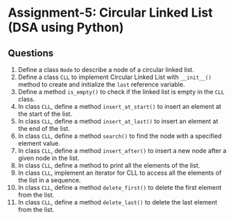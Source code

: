 # Assignment-5: Circular Linked List (DSA using Python)

## Questions

1. Define a class `Node` to describe a node of a circular linked list.
2. Define a class `CLL` to implement Circular Linked List with `__init__()` method to create and initialize the `last` reference variable.
3. Define a method `is_empty()` to check if the linked list is empty in the `CLL` class.
4. In class `CLL`, define a method `insert_at_start()` to insert an element at the start of the list.
5. In class `CLL`, define a method `insert_at_last()` to insert an element at the end of the list.
6. In class `CLL`, define a method `search()` to find the node with a specified element value.
7. In class `CLL`, define a method `insert_after()` to insert a new node after a given node in the list.
8. In class `CLL`, define a method to print all the elements of the list.
9. In class `CLL`, implement an iterator for CLL to access all the elements of the list in a sequence.
10. In class `CLL`, define a method `delete_first()` to delete the first element from the list.
11. In class `CLL`, define a method `delete_last()` to delete the last element from the list.

